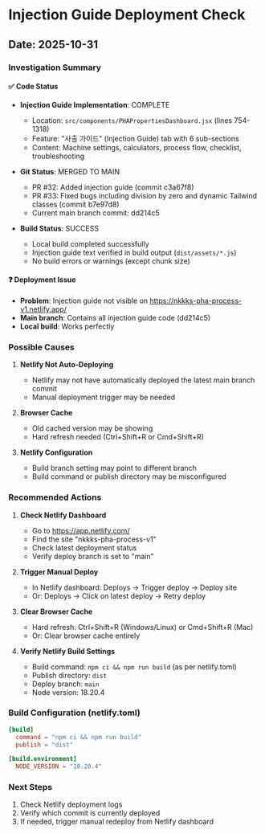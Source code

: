 # Injection Guide Deployment Check

## Date: 2025-10-31

### Investigation Summary

#### ✅ Code Status
- **Injection Guide Implementation**: COMPLETE
  - Location: `src/components/PHAPropertiesDashboard.jsx` (lines 754-1318)
  - Feature: "사출 가이드" (Injection Guide) tab with 6 sub-sections
  - Content: Machine settings, calculators, process flow, checklist, troubleshooting

- **Git Status**: MERGED TO MAIN
  - PR #32: Added injection guide (commit c3a67f8)
  - PR #33: Fixed bugs including division by zero and dynamic Tailwind classes (commit b7e97d8)
  - Current main branch commit: dd214c5

- **Build Status**: SUCCESS
  - Local build completed successfully
  - Injection guide text verified in build output (`dist/assets/*.js`)
  - No build errors or warnings (except chunk size)

#### ❓ Deployment Issue
- **Problem**: Injection guide not visible on https://nkkks-pha-process-v1.netlify.app/
- **Main branch**: Contains all injection guide code (dd214c5)
- **Local build**: Works perfectly

### Possible Causes

1. **Netlify Not Auto-Deploying**
   - Netlify may not have automatically deployed the latest main branch commit
   - Manual deployment trigger may be needed

2. **Browser Cache**
   - Old cached version may be showing
   - Hard refresh needed (Ctrl+Shift+R or Cmd+Shift+R)

3. **Netlify Configuration**
   - Build branch setting may point to different branch
   - Build command or publish directory may be misconfigured

### Recommended Actions

1. **Check Netlify Dashboard**
   - Go to https://app.netlify.com/
   - Find the site "nkkks-pha-process-v1"
   - Check latest deployment status
   - Verify deploy branch is set to "main"

2. **Trigger Manual Deploy**
   - In Netlify dashboard: Deploys → Trigger deploy → Deploy site
   - Or: Deploys → Click on latest deploy → Retry deploy

3. **Clear Browser Cache**
   - Hard refresh: Ctrl+Shift+R (Windows/Linux) or Cmd+Shift+R (Mac)
   - Or: Clear browser cache entirely

4. **Verify Netlify Build Settings**
   - Build command: `npm ci && npm run build` (as per netlify.toml)
   - Publish directory: `dist`
   - Deploy branch: `main`
   - Node version: 18.20.4

### Build Configuration (netlify.toml)
```toml
[build]
  command = "npm ci && npm run build"
  publish = "dist"

[build.environment]
  NODE_VERSION = "18.20.4"
```

### Next Steps
1. Check Netlify deployment logs
2. Verify which commit is currently deployed
3. If needed, trigger manual redeploy from Netlify dashboard
